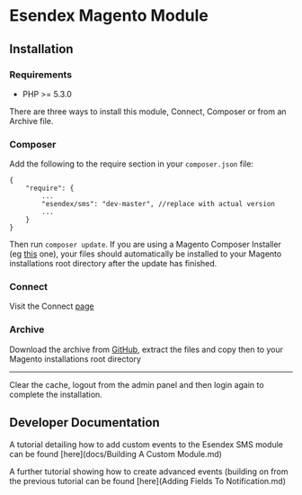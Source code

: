Esendex Magento Module
======================

## Installation

### Requirements
 - PHP >= 5.3.0
 

There are three ways to install this module, Connect, Composer or from an Archive file.

### Composer

Add the following to the require section in your `composer.json` file: 

```
{
    "require": {
        ...
        "esendex/sms": "dev-master", //replace with actual version
        ...
    }
}

```

Then run `composer update`. If you are using a Magento Composer Installer (eg [this](https://github.com/magento-hackathon/magento-composer-installer) one), your files should automatically be installed to your Magento installations root directory after the update has finished.

### Connect

Visit the Connect [page](...)

### Archive

Download the archive from [GitHub](https://github.com/esendex/esendex-magento-extension/archive/master.zip), extract the files and copy then to your Magento installations root directory


* * * 

Clear the cache, logout from the admin panel and then login again to complete the installation.


## Developer Documentation

A tutorial detailing how to add custom events to the Esendex SMS module can be found [here](docs/Building A Custom Module.md)

A further tutorial showing how to create advanced events (building on from the previous tutorial can be found [here](Adding Fields To Notification.md)